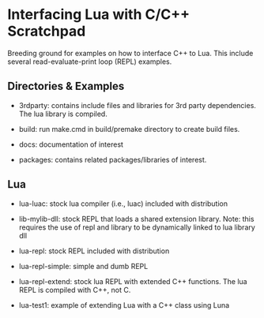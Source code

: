 Interfacing Lua with C/C++ Scratchpad
=====================================

Breeding ground for examples on how to interface C++ to Lua.  This include several read-evaluate-print loop (REPL) examples.

Directories & Examples
-------------------

* 3rdparty: contains include files and libraries for 3rd party dependencies. The lua library is compiled.

* build: run make.cmd in build/premake directory to create build files.

* docs: documentation of interest

* packages: contains related packages/libraries of interest.

Lua
---

* lua-luac: stock lua compiler (i.e., luac) included with distribution

* lib-mylib-dll: stock REPL that loads a shared extension library. Note: this requires the use of repl and library to be dynamically linked to lua library dll

* lua-repl: stock REPL included with distribution

* lua-repl-simple: simple and dumb REPL

* lua-repl-extend: stock lua REPL with extended C++ functions. The lua REPL is compiled with C++, not C.

* lua-test1: example of extending Lua with a C++ class using Luna

